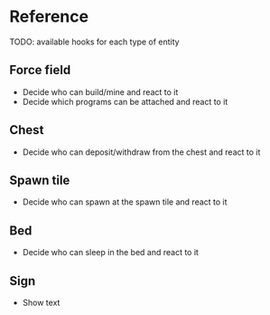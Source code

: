# Reference

TODO: available hooks for each type of entity

## Force field

- Decide who can build/mine and react to it
- Decide which programs can be attached and react to it

## Chest

- Decide who can deposit/withdraw from the chest and react to it

## Spawn tile

- Decide who can spawn at the spawn tile and react to it

## Bed

- Decide who can sleep in the bed and react to it

## Sign

- Show text
